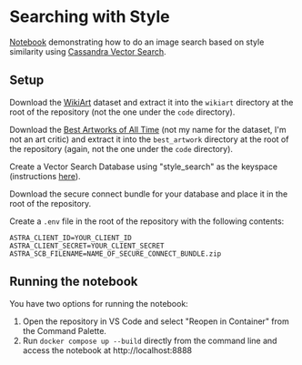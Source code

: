 # Searching with Style

[Notebook](code/similarity.ipynb) demonstrating how to do an image search based on style similarity using [Cassandra Vector Search](https://www.datastax.com/blog/introducing-vector-search-empowering-cassandra-astra-db-developers-to-build-generative-ai-applications).


## Setup

Download the [WikiArt](https://archive.org/details/wikiart-dataset) dataset and extract it into the `wikiart` directory at the root of the repository (not the one under the `code` directory).

Download the [Best Artworks of All Time](https://www.kaggle.com/datasets/ikarus777/best-artworks-of-all-time) (not my name for the dataset, I'm not an art critic) and extract it into the `best_artwork` directory at the root of the repository (again, not the one under the `code` directory).

Create a Vector Search Database using "style_search" as the keyspace (instructions [here](https://docs.datastax.com/en/astra-serverless/docs/vector-search/create-astra-vector-database.html)).

Download the secure connect bundle for your database and place it in the root of the repository.

Create a `.env` file in the root of the repository with the following contents:

```shell
ASTRA_CLIENT_ID=YOUR_CLIENT_ID
ASTRA_CLIENT_SECRET=YOUR_CLIENT_SECRET
ASTRA_SCB_FILENAME=NAME_OF_SECURE_CONNECT_BUNDLE.zip
```

## Running the notebook

You have two options for running the notebook:

1. Open the repository in VS Code and select "Reopen in Container" from the Command Palette.
2. Run `docker compose up --build` directly from the command line and access the notebook at http://localhost:8888
